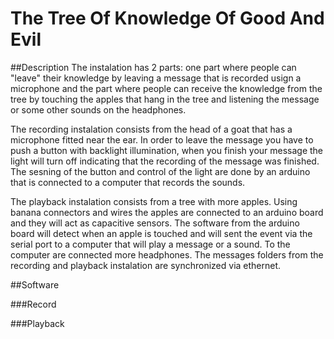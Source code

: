 The Tree Of Knowledge Of Good And Evil
===============
##Description
The instalation has 2 parts: one part where people can "leave" their knowledge by leaving a message 
that is recorded usign a microphone and the part where people can receive the knowledge from the tree by touching 
the apples that hang in the tree and listening the message or some other sounds on the headphones.

The recording instalation consists from the head of a goat that has a microphone fitted near the ear.
In order to leave the message you have to push a button with backlight illumination, when you finish your message the 
light will turn off indicating that the recording of the message was finished. The sesning of the button and control of 
the light are done by an arduino that is connected to a computer that records the sounds.

The playback instalation consists from a tree with more apples. Using banana connectors and wires the apples are connected 
to an arduino board and they will act as capacitive sensors. The software from the arduino board will detect when an
apple is touched and will sent the event via the serial port to a computer that will play a message or a sound.
To the computer are connected more headphones. The messages folders from the recording and playback instalation are synchronized
via ethernet.

##Software

###Record

###Playback
